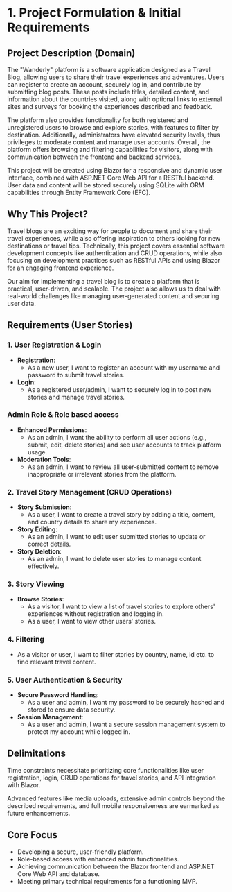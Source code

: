 # 1. Project Formulation & Initial Requirements  

## Project Description (Domain)  
The "Wanderly" platform is a software application designed as a Travel Blog, allowing users to share their travel experiences and adventures. Users can register to create an account, securely log in, and contribute by submitting blog posts. These posts include titles, detailed content, and information about the countries visited, along with optional links to external sites and surveys for booking the experiences described and feedback.  

The platform also provides functionality for both registered and unregistered users to browse and explore stories, with features to filter by destination. Additionally, administrators have elevated security levels, thus privileges to moderate content and manage user accounts. Overall, the platform offers browsing and filtering capabilities for visitors, along with communication between the frontend and backend services.  

This project will be created using Blazor for a responsive and dynamic user interface, combined with ASP.NET Core Web API for a RESTful backend. User data and content will be stored securely using SQLite with ORM capabilities through Entity Framework Core (EFC). 

## Why This Project?  
Travel blogs are an exciting way for people to document and share their travel experiences, while also offering inspiration to others looking for new destinations or travel tips. Technically, this project covers essential software development concepts like authentication and CRUD operations, while also focusing on development practices such as RESTful APIs and using Blazor for an engaging frontend experience.

Our aim for implementing a travel blog is to create a platform that is practical, user-driven, and scalable. The project also allows us to deal with real-world challenges like managing user-generated content and securing user data.  

## Requirements (User Stories)  

### 1. User Registration & Login  
- **Registration**:  
  - As a new user, I want to register an account with my username and password to submit travel stories.  
- **Login**:  
  - As a registered user/admin, I want to securely log in to post new stories and manage travel stories.  

### Admin Role & Role based access  
- **Enhanced Permissions**:  
  - As an admin, I want the ability to perform all user actions (e.g., submit, edit, delete stories) and see user accounts to track platform usage.  
- **Moderation Tools**:  
  - As an admin, I want to review all user-submitted content to remove inappropriate or irrelevant stories from the platform.  

### 2. Travel Story Management (CRUD Operations)  
- **Story Submission**:  
  - As a user, I want to create a travel story by adding a title, content, and country details to share my experiences.  
- **Story Editing**:  
  - As an admin, I want to edit user submitted stories to update or correct details.  
- **Story Deletion**:  
  - As an admin, I want to delete user stories to manage content effectively.  

### 3. Story Viewing  
- **Browse Stories**:  
  - As a visitor, I want to view a list of travel stories to explore others' experiences without registration and logging in.  
  - As a user, I want to view other users’ stories.  

### 4. Filtering  
- As a visitor or user, I want to filter stories by country, name, id etc. to find relevant travel content.  

### 5. User Authentication & Security  
- **Secure Password Handling**:  
  - As a user and admin, I want my password to be securely hashed and stored to ensure data security.  
- **Session Management**:  
  - As a user and admin, I want a secure session management system to protect my account while logged in.  

## Delimitations  
Time constraints necessitate prioritizing core functionalities like user registration, login, CRUD operations for travel stories, and API integration with Blazor.  

Advanced features like media uploads, extensive admin controls beyond the described requirements, and full mobile responsiveness are earmarked as future enhancements.  

## Core Focus  
- Developing a secure, user-friendly platform.  
- Role-based access with enhanced admin functionalities.  
- Achieving communication between the Blazor frontend and ASP.NET Core Web API and database.  
- Meeting primary technical requirements for a functioning MVP.  

